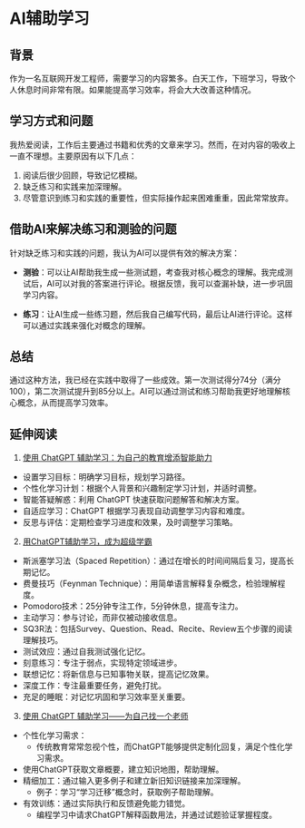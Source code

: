 # AI辅助学习

## 背景

作为一名互联网开发工程师，需要学习的内容繁多。白天工作，下班学习，导致个人休息时间非常有限。如果能提高学习效率，将会大大改善这种情况。

## 学习方式和问题

我热爱阅读，工作后主要通过书籍和优秀的文章来学习。然而，在对内容的吸收上一直不理想。主要原因有以下几点：

1. 阅读后很少回顾，导致记忆模糊。
2. 缺乏练习和实践来加深理解。
3. 尽管意识到练习和实践的重要性，但实际操作起来困难重重，因此常常放弃。

## 借助AI来解决练习和测验的问题

针对缺乏练习和实践的问题，我认为AI可以提供有效的解决方案：

- **测验**：可以让AI帮助我生成一些测试题，考查我对核心概念的理解。我完成测试后，AI可以对我的答案进行评论。根据反馈，我可以查漏补缺，进一步巩固学习内容。
  
- **练习**：让AI生成一些练习题，然后我自己编写代码，最后让AI进行评论。这样可以通过实践来强化对概念的理解。

## 总结

通过这种方法，我已经在实践中取得了一些成效。第一次测试得分74分（满分100），第二次测试提升到85分以上。AI可以通过测试和练习帮助我更好地理解核心概念，从而提高学习效率。


## 延伸阅读
1. [使用 ChatGPT 辅助学习：为自己的教育增添智能助力](https://cloud.baidu.com/article/2729975)
  - 设置学习目标：明确学习目标，规划学习路径。
  - 个性化学习计划：根据个人背景和兴趣制定学习计划，并适时调整。
  - 智能答疑解惑：利用 ChatGPT 快速获取问题解答和解决方案。
  - 自适应学习：ChatGPT 根据学习表现自动调整学习内容和难度。
  - 反思与评估：定期检查学习进度和效果，及时调整学习策略。
 
2. [用ChatGPT辅助学习，成为超级学霸](https://www.wehelpwin.com/article/4776)
  - 斯派塞学习法（Spaced Repetition）：通过在增长的时间间隔后复习，提高长期记忆。
  - 费曼技巧（Feynman Technique）：用简单语言解释复杂概念，检验理解程度。
  - Pomodoro技术：25分钟专注工作，5分钟休息，提高专注力。
  - 主动学习：参与讨论，而非仅被动接收信息。
  - SQ3R法：包括Survey、Question、Read、Recite、Review五个步骤的阅读理解技巧。
  - 测试效应：通过自我测试强化记忆。
  - 刻意练习：专注于弱点，实现特定领域进步。
  - 联想记忆：将新信息与已知事物关联，提高记忆效果。
  - 深度工作：专注最重要任务，避免打扰。
  - 充足的睡眠：对记忆巩固和学习效率至关重要。

3. [使用 ChatGPT 辅助学习——为自己找一个老师](https://sspai.com/post/78590)
  - 个性化学习需求：
    - 传统教育常常忽视个性，而ChatGPT能够提供定制化回复，满足个性化学习需求。
  - 使用ChatGPT获取文章概要，建立知识地图，帮助理解。
  - 精细加工：通过输入更多例子和建立新旧知识链接来加深理解。
    - 例子：学习“学习迁移”概念时，获取例子帮助理解。
  - 有效训练：通过实际执行和反馈避免能力错觉。
    - 编程学习中请求ChatGPT解释函数用法，并通过试题验证掌握程度。
